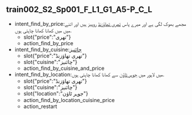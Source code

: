 ## train002_S2_Sp001_F_L1_G1_A5-P_C_L
* intent_find_by_price:مجھے بھوک لگی ہے اور میرے پاس [تھری تھاؤزنڈ](price) روپیز ہیں اور اتنے میں میں کھانا کھانا چاہتی ہوں.
	- slot{"price":"تھری"}
	- action_find_by_price
* intent_find_by_cuisine:[چائنیز](cuisine)
	- slot{"price":"تھری تھاؤزنڈ"}
	- slot{"cuisine":"چائنیز"}
	- action_find_by_cuisine_and_price
* intent_find_by_location:میں لاہور میں [جوہر ٹاؤن](location) سے کھانا کھانا چاہتی ہوں.
	- slot{"price":"تھری تھاؤزنڈ"}
	- slot{"cuisine":"چائنیز"}
	- slot{"location":"جوہر ٹاؤن"}
	- action_find_by_location_cuisine_price
	- action_restart